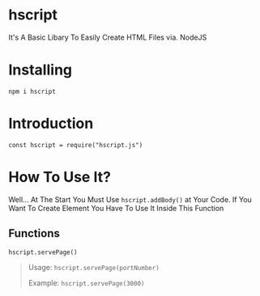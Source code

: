 # hscript
It's A Basic Libary To Easily Create HTML Files via. NodeJS

# Installing
`npm i hscript`

# Introduction
`const hscript = require("hscript.js")`

# How To Use It?
Well... At The Start You Must Use `hscript.addBody()` at Your Code. If You Want To Create Element You Have To Use It Inside This Function

## Functions
`hscript.servePage()`
 > Usage: `hscript.servePage(portNumber)`
 > 
 > Example: `hscript.servePage(3000)`
